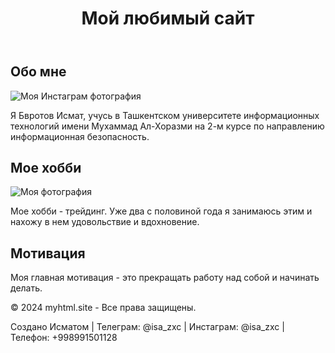 <!DOCTYPE html>
<html lang="ru">
<head>
    <meta charset="UTF-8">
    <meta name="viewport" content="width=device-width, initial-scale=1.0">
    <title>Моя страница - Мой любимый сайт</title>
</head>
<body>
    <header>
        <h1>Мой любимый сайт</h1>
    </header>
    <section>
        <h2>Обо мне</h2>
        <img src="https://www.instagram.com/p/CoU01zXoIzy/](https://scontent.cdninstagram.com/v/t51.29350-15/328923423_1120910585250644_3270049676976251778_n.webp?stp=dst-jpg_e35&efg=eyJ2ZW5jb2RlX3RhZyI6ImltYWdlX3VybGdlbi4xMDgweDEwODAuc2RyIn0&_nc_ht=scontent.cdninstagram.com&_nc_cat=108&_nc_ohc=L8FEu16emuMAX85OIa1&edm=APs17CUBAAAA&ccb=7-5&ig_cache_key=MzAzMjI4MDg0NDgzNTI2MTY4Mg%3D%3D.2-ccb7-5&oh=00_AfB-mZ9t7Q-W1kkt2rol96kUKi08aBrzw0L_VWiZ8tjGVw&oe=660427CE&_nc_sid=10d13b)" alt="Моя Инстаграм фотография">
        <p>Я Бвротов Исмат, учусь в Ташкентском университете информационных технологий имени Мухаммад Ал-Хоразми на 2-м курсе по направлению информационная безопасность.</p>
        <h2>Мое хобби</h2>
        <img src="https://manimama.eu/wp-content/uploads/2024/02/DALL%C2%B7E-2023-11-07-13.13.45-A-person-of-indeterminate-gender-and-mixed-descent-is-standing-with-an-optimistic-gaze-fixed-on-a-large-digital-trading-screen.-The-screen-is-split-in-1024x600-1.png" alt="Моя фотография">
        <p>Мое хобби - трейдинг. Уже два с половиной года я занимаюсь этим и нахожу в нем удовольствие и вдохновение.</p>
        <h2>Мотивация</h2>
        <p>Моя главная мотивация - это прекращать работу над собой и начинать делать.</p>
    </section>
    <footer>
        <p>&copy; 2024 myhtml.site - Все права защищены.</p>
        <p>Создано Исматом | Телеграм: @isa_zxc | Инстаграм: @isa_zxc | Телефон: +998991501128</p>
    </footer>
</body>
</html>

